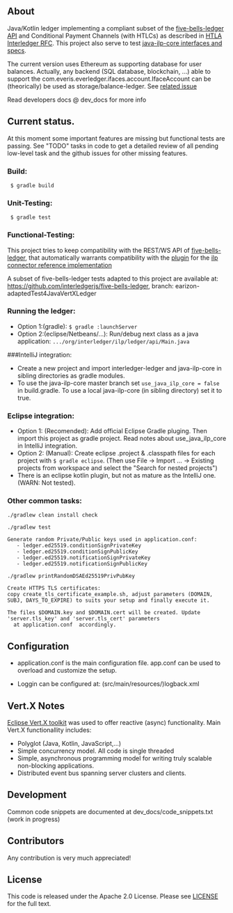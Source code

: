 ## About
Java/Kotlin ledger implementing a compliant subset of the [five-bells-ledger API](https://github.com/interledger/rfcs/tree/master/0012-five-bells-ledger-api) and Conditional Payment Channels (with HTLCs) as described in [HTLA Interledger RFC](https://github.com/interledger/rfcs/tree/master/0022-hashed-timelock-agreements). This project also serve to test [java-ilp-core  interfaces and specs](https://github.com/interledger/java-ilp-core/). 

The current version uses Ethereum as supporting database for user balances. Actually, any backend (SQL database, blockchain, ...) able to support the com.everis.everledger.ifaces.account.IfaceAccount can be (theorically) be used as storage/balance-ledger. See [related issue](https://github.com/everis-innolab/interledger-ledger/issues/1)

Read developers docs @ dev_docs for more info

## Current status.
At this moment some important features are missing but functional tests are passing. See "TODO" tasks in code to get a detailed review of all pending low-level task and the github issues for other missing features.

### Build:
```  $ gradle build ```

### Unit-Testing:
```  $ gradle test ```

### Functional-Testing:
   This project tries to keep compatibility with the REST/WS API of   [five-bells-ledger](https://github.com/interledgerjs/five-bells-ledger), that automatically
   warrants compatibility with the [plugin](https://github.com/interledgerjs/ilp-plugin-bells) for the  [ilp connector reference implementation](https://github.com/interledgerjs/ilp-connector)

   A subset of five-bells-ledger tests adapted to this project are available at:
   https://github.com/interledgerjs/five-bells-ledger, branch: earizon-adaptedTest4JavaVertXLedger

### Running the ledger:
  * Option 1:(gradle): ``` $ gradle :launchServer ```
  * Option 2:(eclipse/Netbeans/...): Run/debug next class as a java application:
     ```.../org/interledger/ilp/ledger/api/Main.java ```
     ​

###IntelliJ integration:
  * Create a new project and import interledger-ledger and java-ilp-core in sibling directories as gradle modules.
  * To use the java-ilp-core master branch set ```use_java_ilp_core = false ```  in build.gradle. To use a local java-ilp-core (in sibling directory) set it to true.

### Eclipse integration:
  * Option 1: (Recomended): Add official Eclipse Gradle pluging. Then import this project as gradle project. Read notes about use_java_ilp_core in IntelliJ integration.
  * Option 2: (Manual): Create eclipse .project & .classpath files for each project with ``` $ gradle eclipse ```.
    (Then use File -> Import ... -> Existing projects from workspace and select the "Search for nested projects")
  * There is an eclipse kotlin plugin, but not as mature as the IntelliJ one. (WARN: Not tested).

### Other common tasks:
``` 
./gradlew clean install check
```

``` 
./gradlew test
```

``` 
Generate random Private/Public keys used in application.conf: 
   - ledger.ed25519.conditionSignPrivateKey 
   - ledger.ed25519.conditionSignPublicKey
   - ledger.ed25519.notificationSignPrivateKey
   - ledger.ed25519.notificationSignPublicKey

./gradlew printRandomDSAEd25519PrivPubKey
```

```
Create HTTPS TLS certificates:
copy create_tls_certificate_example.sh, adjust parameters (DOMAIN, SUBJ, DAYS_TO_EXPIRE) to suits your setup and finally execute it.

The files $DOMAIN.key and $DOMAIN.cert will be created. Update 'server.tls_key' and 'server.tls_cert' parameters 
  at application.conf  accordingly.
```

## Configuration

 * application.conf is the main configuration file. app.conf can be used to overload and customize the setup.

 * Loggin can be configured at: (src/main/resources/)logback.xml


## Vert.X  Notes
[Eclipse Vert.X toolkit](http://vertx.io/) was used to offer reactive (async) functionality.
Main Vert.X functionallity includes:
  * Polyglot (Java, Kotlin, JavaScript,...)
  * Simple concurrency model. All code is single threaded
  * Simple, asynchronous programming model for writing truly scalable non-blocking applications.
  * Distributed event bus spanning server clusters and clients.

## Development

Common code snippets are documented at dev_docs/code_snippets.txt (work in progress)

## Contributors

Any contribution is very much appreciated!

## License

This code is released under the Apache 2.0 License. Please see [LICENSE](LICENSE) for the full text.
